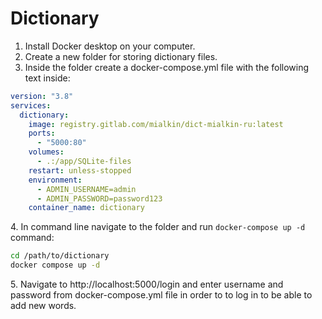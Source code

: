 # Dictionary

1. Install Docker desktop on your computer.
2. Create a new folder for storing dictionary files.
3. Inside the folder create a docker-compose.yml file with the following text inside:

```yaml
version: "3.8"
services:
  dictionary:
    image: registry.gitlab.com/mialkin/dict-mialkin-ru:latest
    ports:
      - "5000:80"
    volumes:
      - .:/app/SQLite-files
    restart: unless-stopped
    environment:
      - ADMIN_USERNAME=admin
      - ADMIN_PASSWORD=password123
    container_name: dictionary
```

4\. In command line navigate to the folder and run `docker-compose up -d` command:

```bash
cd /path/to/dictionary
docker compose up -d
```
5\. Navigate to http://localhost:5000/login and enter username and password from docker-compose.yml file in order to to log in to be able to add new words.
